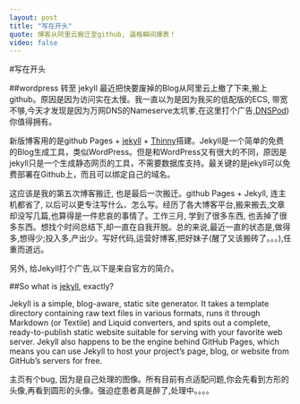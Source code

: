 ```yaml
---
layout: post
title: "写在开头"
quote: 博客从阿里云搬迁至github, 逼格瞬间爆表！
video: false
---
```


#写在开头

##wordpress 转至 jekyll
  最近把快要废掉的Blog从阿里云上撤了下来,搬上github。原因是因为访问实在太慢。我一直以为是因为我买的低配版的ECS, 带宽不够,今天才发现是因为万网DNS的Nameserve太坑爹,在这里打个广告,[DNSPod](https://www.dnspod.cn/))你值得拥有。
  
  新版博客用的是github Pages + [jekyll](http://jekyllrb.com/) + [Thinny](http://jekyllthemes.org/themes/thinny/)搭建。Jekyll是一个简单的免费的Blog生成工具，类似WordPress。但是和WordPress又有很大的不同，原因是jekyll只是一个生成静态网页的工具，不需要数据库支持。最关键的是jekyll可以免费部署在Github上，而且可以绑定自己的域名。
  
  这应该是我的第五次博客搬迁, 也是最后一次搬迁。github Pages + Jekyll, 连主机都省了, 以后可以更专注写什么、怎么写。经历了各大博客平台,搬来搬去,文章却没写几篇,也算得是一件悲哀的事情了。工作三月, 学到了很多东西, 也丢掉了很多东西。想找个时间总结下,却一直在自我开脱。总的来说,最近一直的状态是,做得多,想得少;投入多,产出少。写好代码,运营好博客,把好妹子(醒了又该搬砖了。。。),任重而道远。

  另外, 给Jekyll打个广告,以下是来自官方的简介。

##So what is [jekyll](http://jekyllrb.com/), exactly?

  Jekyll is a simple, blog-aware, static site generator. It takes a template directory containing raw text files in various formats, runs it through Markdown (or Textile) and Liquid converters, and spits out a complete, ready-to-publish static website suitable for serving with your favorite web server. Jekyll also happens to be the engine behind GitHub Pages, which means you can use Jekyll to host your project’s page, blog, or website from GitHub’s servers for free.
  
  主页有个bug, 因为是自己处理的图像。所有目前有点适配问题,你会先看到方形的头像,再看到圆形的头像。强迫症患者真是醉了,处理中。。。。
